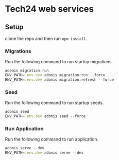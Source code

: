 # Tech24 web services

## Setup

clone the repo and then run `npm install`.


### Migrations

Run the following command to run startup migrations.

```js
adonis migration:run
ENV_PATH=.env.dev adonis migration:run --force
ENV_PATH=.env.dev adonis migration:refresh --force
```

### Seed

Run the following command to run startup seeds.

```js
adonis seed
ENV_PATH=.env.dev adonis seed --force
```


### Run Application

Run the following command to run application.

```js
adonis serve --dev
ENV_PATH=.env.dev adonis serve --dev
```
